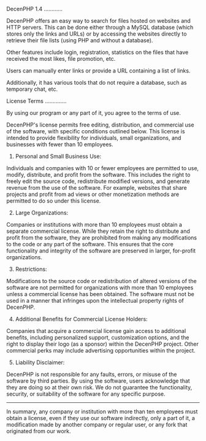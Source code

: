 DecenPHP 1.4
............

DecenPHP offers an easy way to search for files hosted on websites and HTTP servers. This can be done either through a MySQL database (which stores only the links and URLs) or by accessing the websites directly to retrieve their file lists (using PHP and without a database).

Other features include login, registration, statistics on the files that have received the most likes, file promotion, etc.

Users can manually enter links or provide a URL containing a list of links.

Additionally, it has various tools that do not require a database, such as temporary chat, etc.

License Terms
..............

By using our program or any part of it, you agree to the terms of use.

DecenPHP's license permits free editing, distribution, and commercial use of the software, with specific conditions outlined below. This license is intended to provide flexibility for individuals, small organizations, and businesses with fewer than 10 employees.

1. Personal and Small Business Use:

  Individuals and companies with 10 or fewer employees are permitted to use, modify, distribute, and profit from the software. This includes the right to freely edit the source code, redistribute modified versions, and generate revenue from the use of the software. For example, websites that share projects and profit from ad views or other monetization methods are permitted to do so under this license.

2. Large Organizations: 
  
  Companies or institutions with more than 10 employees must obtain a separate commercial license. While they retain the right to distribute and profit from the software, they are prohibited from making any modifications to the code or any part of the software. This ensures that the core functionality and integrity of the software are preserved in larger, for-profit organizations.

3. Restrictions: 

  Modifications to the source code or redistribution of altered versions of the software are not permitted for organizations with more than 10 employees unless a commercial license has been obtained. The software must not be used in a manner that infringes upon the intellectual property rights of DecenPHP.

4. Additional Benefits for Commercial License Holders:

  Companies that acquire a commercial license gain access to additional benefits, including personalized support, customization options, and the right to display their logo (as a sponsor) within the DecenPHP project. Other commercial perks may include advertising opportunities within the project.

5. Liability Disclaimer: 

  DecenPHP is not responsible for any faults, errors, or misuse of the software by third parties. By using the software, users acknowledge that they are doing so at their own risk. We do not guarantee the functionality, security, or suitability of the software for any specific purpose.

---

In summary, any company or institution with more than ten employees must obtain a license, even if they use our software indirectly, only a part of it, a modification made by another company or regular user, or any fork that originated from our work.

